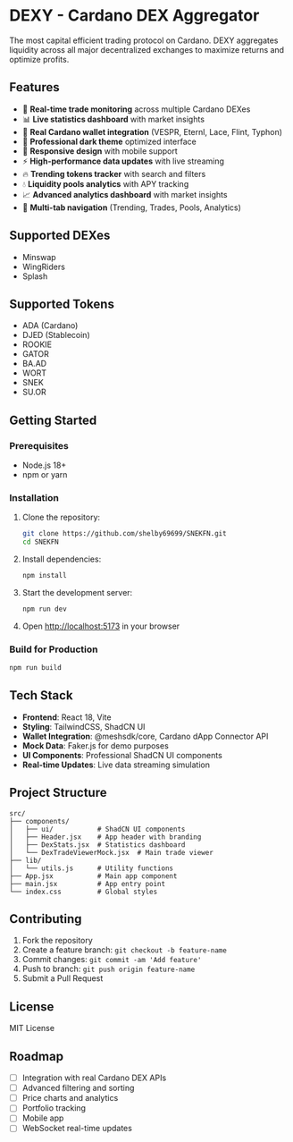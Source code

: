 # DEXY - Cardano DEX Aggregator

The most capital efficient trading protocol on Cardano. DEXY aggregates liquidity across all major decentralized exchanges to maximize returns and optimize profits.

## Features

- 🔄 **Real-time trade monitoring** across multiple Cardano DEXes
- 📊 **Live statistics dashboard** with market insights
- 🔗 **Real Cardano wallet integration** (VESPR, Eternl, Lace, Flint, Typhon)
- 🎨 **Professional dark theme** optimized interface
- 📱 **Responsive design** with mobile support
- ⚡ **High-performance data updates** with live streaming
- 🔥 **Trending tokens tracker** with search and filters
- 💧 **Liquidity pools analytics** with APY tracking
- 📈 **Advanced analytics dashboard** with market insights
- 🎯 **Multi-tab navigation** (Trending, Trades, Pools, Analytics)

## Supported DEXes

- Minswap
- WingRiders  
- Splash

## Supported Tokens

- ADA (Cardano)
- DJED (Stablecoin)
- ROOKIE
- GATOR
- BA.AD
- WORT
- SNEK
- SU.OR

## Getting Started

### Prerequisites

- Node.js 18+ 
- npm or yarn

### Installation

1. Clone the repository:
   ```bash
   git clone https://github.com/shelby69699/SNEKFN.git
   cd SNEKFN
   ```

2. Install dependencies:
   ```bash
   npm install
   ```

3. Start the development server:
   ```bash
   npm run dev
   ```

4. Open [http://localhost:5173](http://localhost:5173) in your browser

### Build for Production

```bash
npm run build
```

## Tech Stack

- **Frontend**: React 18, Vite
- **Styling**: TailwindCSS, ShadCN UI
- **Wallet Integration**: @meshsdk/core, Cardano dApp Connector API
- **Mock Data**: Faker.js for demo purposes
- **UI Components**: Professional ShadCN UI components
- **Real-time Updates**: Live data streaming simulation

## Project Structure

```
src/
├── components/
│   ├── ui/           # ShadCN UI components
│   ├── Header.jsx    # App header with branding
│   ├── DexStats.jsx  # Statistics dashboard
│   └── DexTradeViewerMock.jsx  # Main trade viewer
├── lib/
│   └── utils.js      # Utility functions
├── App.jsx           # Main app component
├── main.jsx          # App entry point
└── index.css         # Global styles
```

## Contributing

1. Fork the repository
2. Create a feature branch: `git checkout -b feature-name`
3. Commit changes: `git commit -am 'Add feature'`
4. Push to branch: `git push origin feature-name`
5. Submit a Pull Request

## License

MIT License

## Roadmap

- [ ] Integration with real Cardano DEX APIs
- [ ] Advanced filtering and sorting
- [ ] Price charts and analytics
- [ ] Portfolio tracking
- [ ] Mobile app
- [ ] WebSocket real-time updates